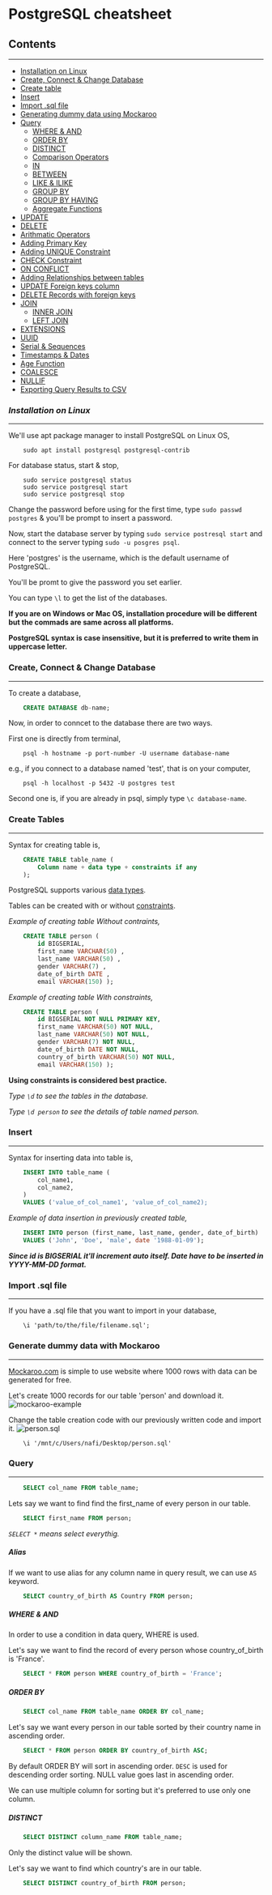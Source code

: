 # PostgreSQL cheatsheet

## **Contents**
---
* [Installation on Linux](#installation-on-linux)
* [Create, Connect & Change Database](#Create,-Connect-&-Change-Database)
* [Create table](#Create-table)
* [Insert](#insert)
* [Import .sql file](#import-.sql-file)
* [Generating dummy data using Mockaroo](#generating-dummy-data-using-mockaroo)
* [Query](#query)
    * [WHERE & AND](#where-&-and)
    * [ORDER BY](#order-by)
    * [DISTINCT](#distinct)
    * [Comparison Operators](#comparison-operators)
    * [IN](#in)
    * [BETWEEN](#between)
    * [LIKE & ILIKE](#like-&-ilike)
    * [GROUP BY](#group-by)
    * [GROUP BY HAVING](#group-by-having)
    * [Aggregate Functions](#aggregate-functions)
* [UPDATE](#update)
* [DELETE](#delete)
* [Arithmatic Operators](#arithmetic-operators)
* [Adding Primary Key](#adding-primary-key)
* [Adding UNIQUE Constraint](#adding-unique-constraint)
* [CHECK Constraint](#check-constraint)
* [ON CONFLICT](#on-conflict)
* [Adding Relationships between tables](#adding-relationships-between-tables)
* [UPDATE Foreign keys column](#update-foreign-keys-column)
* [DELETE Records with foreign keys](#delete-records-with-foreign-keys)
* [JOIN](#join)
    * [INNER JOIN](#inner-join)
    * [LEFT JOIN](#left-join)
* [EXTENSIONS](#extensions)
* [UUID](#uuid)
* [Serial & Sequences](#serial-&-sequences)
* [Timestamps & Dates](#timestamps-&-dates)
* [Age Function](#age-functions)
* [COALESCE](#coalesce)
* [NULLIF](#nullif)
* [Exporting Query Results to CSV](#exporting-query-results-to-cSV)


### ***Installation on Linux***
---
We'll use apt package manager to install PostgreSQL on Linux OS, 
```
    sudo apt install postgresql postgresql-contrib
```
For database status, start & stop,
```
    sudo service postgresql status
    sudo service postgresql start
    sudo service postgresql stop
```
Change the password before using for the first time, type `sudo passwd postgres` & you'll be prompt to insert a password.

Now, start the database server by typing `sudo service postresql start` and connect to the server typing `sudo -u posgres psql`.

Here 'postgres' is the username, which is the default username of PostgreSQL.

You'll be promt to give the password you set earlier.

You can type `\l` to get the list of the databases.

**If you are on Windows or Mac OS, installation procedure will be different but the commads are same across all platforms.**

**PostgreSQL syntax is case insensitive, but it is preferred to write them in uppercase letter.**

### **Create, Connect & Change Database**
---
To create a database,
```sql
    CREATE DATABASE db-name;
```
Now, in order to conncet to the database there are two ways.

First one is directly from terminal,
```
    psql -h hostname -p port-number -U username database-name
```
e.g., if you connect to a database named 'test', that is on your computer, 
```
    psql -h localhost -p 5432 -U postgres test
```
Second one is, if you are already in psql, simply type `\c database-name`.

### **Create Tables**
---
Syntax for creating table is,
```sql
    CREATE TABLE table_name (
        Column name + data type + constraints if any
    );
```
PostgreSQL supports various [data types](https://www.postgresql.org/docs/12/datatype.html).

Tables can be created with or without [constraints](https://www.tutorialspoint.com/sql/sql-constraints.htm).

*Example of creating table Without contraints,*
```sql
    CREATE TABLE person ( 
        id BIGSERIAL, 
        first_name VARCHAR(50) , 
        last_name VARCHAR(50) ,
        gender VARCHAR(7) ,
        date_of_birth DATE ,
        email VARCHAR(150) );
```
*Example of creating table With constraints,*
```sql
    CREATE TABLE person ( 
        id BIGSERIAL NOT NULL PRIMARY KEY, 
        first_name VARCHAR(50) NOT NULL, 
        last_name VARCHAR(50) NOT NULL,
        gender VARCHAR(7) NOT NULL,
        date_of_birth DATE NOT NULL,
        country_of_birth VARCHAR(50) NOT NULL,
        email VARCHAR(150) );
```
**Using constraints is considered best practice.**

*Type `\d` to see the tables in the database.*

*Type `\d person` to see the details of table named person.*

### **Insert**
---
Syntax for inserting data into table is,
```sql
    INSERT INTO table_name (
        col_name1,
        col_name2,
    )
    VALUES ('value_of_col_name1', 'value_of_col_name2);
```
*Example of data insertion in previously created table,*
```sql
    INSERT INTO person (first_name, last_name, gender, date_of_birth)
    VALUES ('John', 'Doe', 'male', date '1988-01-09');
```
***Since id is BIGSERIAL it'll increment auto itself. Date have to be inserted in YYYY-MM-DD format.***
### **Import .sql file**
---
If you have a .sql file that you want to import in your database,
```
    \i 'path/to/the/file/filename.sql';
```
### **Generate dummy data with Mockaroo**
---
[Mockaroo.com](https://mockaroo.com/) is simple to use website where 1000 rows with data can be generated for free.

Let's create 1000 records for our table 'person' and download it.
![mockaroo-example](images/mockaroo.png)

Change the table creation code with our previously written code and import it.
![person.sql](images/personsql.png)
```
    \i '/mnt/c/Users/nafi/Desktop/person.sql'
```
### **Query**
---
```sql
    SELECT col_name FROM table_name;
```
Lets say we want to find find the first_name of every person in our table.
```sql
    SELECT first_name FROM person;
```
*`SELECT *` means select everythig.*

##### ***Alias***
If we want to use alias for any column name in query result, we can use `AS` keyword.
```sql
    SELECT country_of_birth AS Country FROM person;
```

##### ***WHERE & AND***
In order to use a condition in data query, WHERE is used.

Let's say we want to find the record of every person whose country_of_birth is 'France'.
```sql
    SELECT * FROM person WHERE country_of_birth = 'France';
```

##### ***ORDER BY***
```sql
    SELECT col_name FROM table_name ORDER BY col_name;
```
Let's say we want every person in our table sorted by their country name in ascending order.
```sql
    SELECT * FROM person ORDER BY country_of_birth ASC;
```
By default ORDER BY will sort in ascending order. `DESC` is used for descending order sorting. NULL value goes last in ascending order.

We can use multiple column for sorting but it's preferred to use only one column.

##### ***DISTINCT***
```sql
    SELECT DISTINCT column_name FROM table_name;
```
Only the distinct value will be shown.

Let's say we want to find which country's are in our table.
```sql
    SELECT DISTINCT country_of_birth FROM person;
```